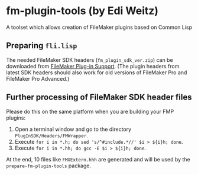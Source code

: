 # fm-plugin-tools (by Edi Weitz)

A toolset which allows creation of FileMaker plugins based on Common Lisp

## Preparing `fli.lisp`

The needed FileMaker SDK headers (`fm_plugin_sdk_ver.zip`) can be
downloaded from
[FileMaker Plug-in Support](https://www.claris.com/resources/downloads/). (The
plugin headers from latest SDK headers should also work for old versions of FileMaker Pro
and FileMaker Pro Advanced.)

## Further processing of FileMaker SDK header files

Please do this on the same platform when you are building your FMP plugins:

1. Open a terminal window and go to the directory `PlugInSDK/Headers/FMWrapper`.
2. Execute `for i in *.h; do sed 's/^#include.*//' $i > ${i}h; done`.
3. Execute `for i in *.hh; do gcc -E $i > ${i}h; done`.

At the end, 10 files like `FMXExtern.hhh` are generated and will be used by
the `prepare-fm-plugin-tools` package.
